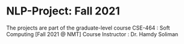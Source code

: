 # NLP-Project: Fall 2021
The projects are part of the graduate-level course CSE-464 : Soft Computing [Fall 2021 @ NMT] Course Instructor : Dr. Hamdy Soliman

